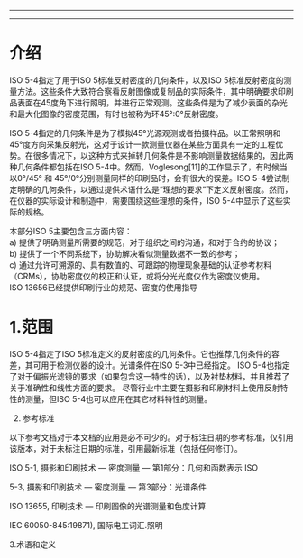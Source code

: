 
---

---

# 介绍

ISO 5-4指定了用于ISO 5标准反射密度的几何条件，以及ISO 5标准反射密度的测量方法。这些条件大致符合察看反射图像或复制品的实际条件，其中明确要求印刷品表面在45度角下进行照明，并进行正常观测。这些条件是为了减少表面的杂光和最大化图像的密度范围，有时也被称为环45°:0°反射密度。

ISO 5-4指定的几何条件是为了模拟45°光源观测或者拍摄样品。以正常照明和45°度方向采集反射光，这对于设计一款测量仪器在某些方面具有一定的工程优势。在很多情况下，以这种方式来掉转几何条件是不影响测量数据结果的，因此两种几何条件都包括在ISO 5-4中。然而，Voglesong\[11\]的工作显示了，有时候当以0°/45° 和 45°/0°分别测量同样的印刷品时，会有很大的误差。ISO 5-4尝试制定明确的几何条件，以通过提供术语什么是“理想的要求”下定义反射密度。然而，在仪器的实际设计和制造中，需要围绕这些理想的条件，ISO 5-4中显示了这些实际的规格。

本部分ISO 5主要包含三方面内容：  
a\) 提供了明确测量所需要的规范，对于组织之间的沟通，和对于合约的协议；  
b\) 提供了一个不同系统下，协助解决看似测量数据不一致的参考；  
c\) 通过允许可溯源的、具有数值的、可跟踪的物理现象基础的认证参考材料（CRMs），协助密度仪的校正和认证，或将分光光度仪作为密度仪使用。  
ISO 13656已经提供印刷行业的规范、密度的使用指导



# 1.范围

ISO 5-4指定了ISO 5标准定义的反射密度的几何条件。它也推荐几何条件的容差，其可用于检测仪器的设计。光谱条件在ISO 5-3中已经指定。ISO 5-4也指定了对于偏振光滤镜的要求（如果包含这一特性的话），以及衬垫材料，并且推荐了关于准确性和线性方面的要求。尽管行业中主要在摄影和印刷材料上使用反射特性的测量，但ISO 5-4也可以应用在其它材料特性的测量。



2. 参考标准

以下参考文档对于本文档的应用是必不可少的。对于标注日期的参考标准，仅引用该版本，对于未标注日期的标准，引用最新标准（包括任何修订）。

ISO 5-1, 摄影和印刷技术 — 密度测量 — 第1部分：几何和函数表示ISO 

5-3, 摄影和印刷技术 — 密度测量 — 第3部分：光谱条件

ISO 13655, 印刷技术 — 印刷图像的光谱测量和色度计算

IEC 60050-845:19871\), 国际电工词汇.照明



3.术语和定义



